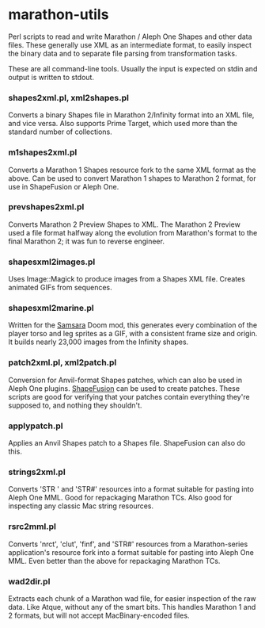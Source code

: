 marathon-utils
==============

Perl scripts to read and write Marathon / Aleph One Shapes and other data files. These generally use XML as an intermediate format, to easily inspect the binary data and to separate file parsing from transformation tasks.

These are all command-line tools. Usually the input is expected on stdin and output is written to stdout.

### shapes2xml.pl, xml2shapes.pl

Converts a binary Shapes file in Marathon 2/Infinity format into an XML file, and vice versa. Also supports Prime Target, which used more than the standard number of collections.

### m1shapes2xml.pl

Converts a Marathon 1 Shapes resource fork to the same XML format as the above. Can be used to convert Marathon 1 shapes to Marathon 2 format, for use in ShapeFusion or Aleph One.

### prevshapes2xml.pl

Converts Marathon 2 Preview Shapes to XML. The Marathon 2 Preview used a file format halfway along the evolution from Marathon's format to the final Marathon 2; it was fun to reverse engineer.

### shapesxml2images.pl

Uses Image::Magick to produce images from a Shapes XML file. Creates animated GIFs from sequences.

### shapesxml2marine.pl

Written for the [Samsara](http://forum.zdoom.org/viewtopic.php?f=19&t=33219) Doom mod, this generates every combination of the player torso and leg sprites as a GIF, with a consistent frame size and origin. It builds nearly 23,000 images from the Infinity shapes.

### patch2xml.pl, xml2patch.pl

Conversion for Anvil-format Shapes patches, which can also be used in Aleph One plugins. [ShapeFusion](http://shapefusion.sourceforge.net/) can be used to create patches. These scripts are good for verifying that your patches contain everything they're supposed to, and nothing they shouldn't.

### applypatch.pl

Applies an Anvil Shapes patch to a Shapes file. ShapeFusion can also do this.

### strings2xml.pl

Converts 'STR ' and 'STR#' resources into a format suitable for pasting into Aleph One MML. Good for repackaging Marathon TCs. Also good for inspecting any classic Mac string resources.

### rsrc2mml.pl

Converts 'nrct', 'clut', 'finf', and 'STR#' resources from a Marathon-series application's resource fork into a format suitable for pasting into Aleph One MML. Even better than the above for repackaging Marathon TCs.

### wad2dir.pl

Extracts each chunk of a Marathon wad file, for easier inspection of the raw data. Like Atque, without any of the smart bits. This handles Marathon 1 and 2 formats, but will not accept MacBinary-encoded files.


